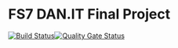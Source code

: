 # FS7 DAN.IT Final Project
[![Build Status](https://travis-ci.org/fs7-github-bot/final-project-eshop.svg?branch=master)](https://travis-ci.org/fs7-github-bot/final-project-eshop)[![Quality Gate Status](https://sonarcloud.io/api/project_badges/measure?project=fs7-final-project&metric=alert_status)](https://sonarcloud.io/dashboard?id=fs7-final-project)

